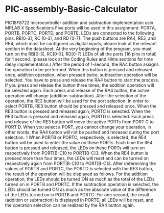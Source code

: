 # PIC-assembly-Basic-Calculator
 PIC18F8722 microcontroller addition and subtraction implementation usin MPLAB X
Specifications
Five ports will be used in this assignment: PORTA, PORTB, PORTC, PORTD, and PORTE. LEDs are connected to the following pins: RB[0-3], RC [0-3], and RD [0-7]. The push buttons are RA4, RE3, and RE4, which must be configured as digital inputs, please look at the relevant section in the datasheet.
At the very beginning of the program, you must turn on the RB[0-3], RC[0-3], RD[0-7] LEDs of all the ports (16 pins in total) for 1 second. (please look at the Coding Rules and Hints sections for time delay implementation.)
After the period of 1-second, the RA4 button assigns the operation to be performed. When this button is pressed and released once, addition operation, when pressed twice, subtraction operation will be selected. You have to press and release the RA4 button to start the process. If you press and release the button three times, the addition operation will be selected again. Each press and release of the RA4 button, the active operation will change (addition-subtraction). After the selection of the operation, the RE3 button will be used for the port selection. In order to select PORTB, RE3 button should be pressed and released once. When the RE3 button is pressed and released again, PORTC is selected. When the RE3 button is pressed and released again, PORTD is selected. Each press and release of the RE3 button will move the active PORTs from PORT C to PORT D. When you select a PORT, you cannot change your operation, in other words, the RA4 button will not be pushed and released during the port selection.
   1
When PORTB or PORTC, respectively, is selected, the RE4 button will be used to enter the value on these PORTs. Each time the RE4 button is pressed and released, the LEDs on these PORTs will turn on respectively from PORT[B-C]0 to PORT[B-C]3. When the RE4 button is pressed more than four times, the LEDs will reset and can be turned on respectively again from PORT[B-C]0 to PORT[B-C]3.
After determining the values of PORTB and PORTC, the PORTD is selected with the RE3 button, the result of the operation will be displayed as follows. For the addition operation, the LEDs should be turned ON as much as the total of the LEDs turned on in PORTB and PORTC. If the subtraction operation is selected, the LEDs should be turned ON as much as the absolute value of the difference of the LEDs turned on in PORTB and PORTC.
For one second, the result (addition or subtraction) is displayed in PORTD, all LEDs will be reset, and the operation selection can be realized by the RA4 button again.
